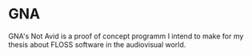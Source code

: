 # GNA
GNA's Not Avid is a proof of concept programm I intend to make for my thesis about FLOSS software in the audiovisual world.
